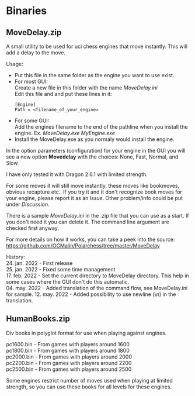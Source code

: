 # Binaries

## MoveDelay.zip

A small utility to be used for uci chess engines that move instantly. This will add a delay to the move.

Usage:<br/>
- Put this file in the same folder as the engine you want to use exist.
- For most GUI:<br/>
  Create a new file in this folder with the name *MoveDelay.ini*<br/>
  Edit this file and and put these lines in it:<br/>
    ```
    [Engine]
    Path = <filename_of_your_engine>
    ```
- For some GUI:<br/>
    Add the engines filename to the end of the pathline when you install the engine. Ex. *MoveDelay.exe MyEngine.exe*
- Install the MoveDelay.exe as you normaly would install the engine.
  
In the option parameters (configuration) for your engine in the GUI you will see a new option **Movedelay** with the choices: None, Fast, Normal, and Slow
  
I have only tested it with Dragon 2.6.1 with limited strength.
 
For some moves it will still move instantly, these moves like bookmoves, obvious recapture etc.. If you try it and it don't recognize book moves for your engine, please report it as an *Issue*. Other problem/info could be put under *Discussion*.
 
There is a sample *MoveDelay.ini* in the .zip file that you can use as a start. If you don't need it you can delete it. The command line argument are checked first anyway.

For more details on how it works, you can take a peek into the source: https://github.com/OGMalin/Polarchess/tree/master/MoveDelay

History:<br/>
24. jan. 2022 - First release<br/>
25. jan. 2022 - Fixed some time management<br/>
17. feb. 2022 - Set the current directory to MoveDelay directory. This help in some cases where the GUI don't do this automatic.<br/>
04. may. 2022 - Added translation of the command flow, see MoveDelay.ini for sample.
12. may. 2022 - Added possibility to use newline (\n) in the translation.

## HumanBooks.zip

Div books in polyglot format for use when playing against engines.

pc1600.bin - From games with players around 1600<br/>
pc1800.bin - From games with players around 1800<br/>
pc2000.bin - From games with players around 2000<br/>
pc2200.bin - From games with players around 2200<br/>
pc2500.bin - From games with players around 2500<br/>

Some engines restrict number of moves used when playing at limited strength, so you can use these books for all levels for these engines.
